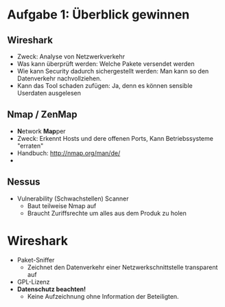 # Aufgabe 1: Überblick gewinnen
## Wireshark
- Zweck: Analyse von Netzwerkverkehr
- Was kann überprüft werden: Welche Pakete versendet werden
- Wie kann Security dadurch sichergestellt werden: Man kann so den Datenverkehr nachvollziehen.
- Kann das Tool schaden zufügen: Ja, denn es können sensible Userdaten ausgelesen
## Nmap / ZenMap
- **N**etwork **Map**per
- Zweck: Erkennt Hosts und dere offenen Ports, Kann Betriebssysteme "erraten"
- Handbuch: http://nmap.org/man/de/
- 
## Nessus
- Vulnerability (Schwachstellen) Scanner
	- Baut teilweise Nmap auf
	- Braucht Zuriffsrechte um alles aus dem Produk zu holen
# Wireshark
- Paket-Sniffer
  - Zeichnet den Datenverkehr einer Netzwerkschnittstelle transparent auf
- GPL-Lizenz
- **Datenschutz beachten!**
  - Keine Aufzeichnung ohne Information der Beteiligten. 